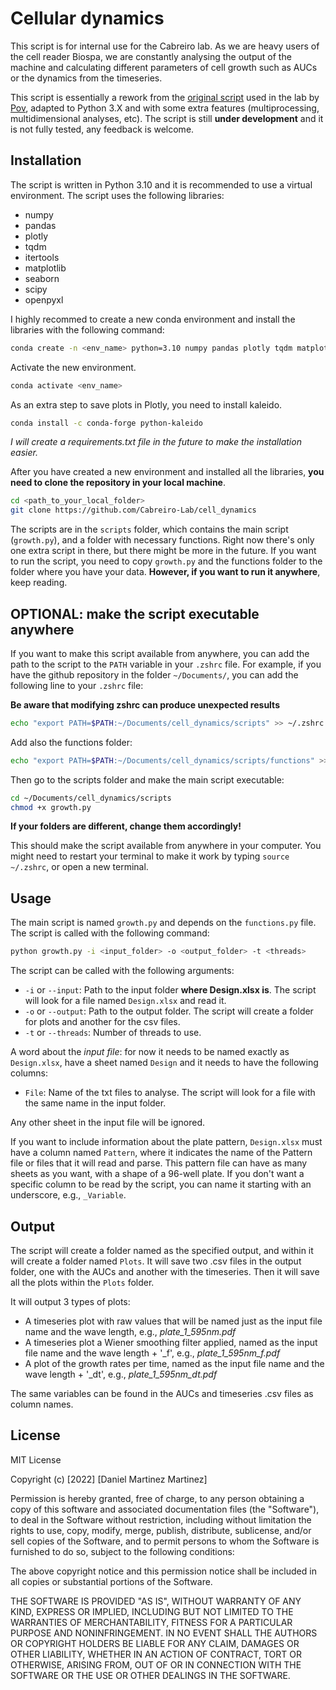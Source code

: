 # Cellular dynamics 

This script is for internal use for the Cabreiro lab. As we are heavy users of the cell reader Biospa, we are constantly analysing the output of the machine and calculating different parameters of cell growth such as AUCs or the dynamics from the timeseries. 

This script is essentially a rework from the [original script](https://github.com/PNorvaisas/Growth_analysis) used in the lab by [Pov](https://github.com/PNorvaisas), adapted to Python 3.X and with some extra features (multiprocessing, multidimensional analyses, etc). The script is still **under development** and it is not fully tested, any feedback is welcome.

## Installation

The script is written in Python 3.10 and it is recommended to use a virtual environment. The script uses the following libraries:

- numpy
- pandas
- plotly
- tqdm
- itertools
- matplotlib
- seaborn
- scipy
- openpyxl

I highly recommed to create a new conda environment and install the libraries with the following command:

```bash
conda create -n <env_name> python=3.10 numpy pandas plotly tqdm matplotlib seaborn scipy openpyxl
```

Activate the new environment.

```bash
conda activate <env_name>
```

As an extra step to save plots in Plotly, you need to install kaleido.

```bash
conda install -c conda-forge python-kaleido
```

*I will create a requirements.txt file in the future to make the installation easier.*

After you have created a new environment and installed all the libraries, **you need to clone the repository in your local machine**.

```bash
cd <path_to_your_local_folder>
git clone https://github.com/Cabreiro-Lab/cell_dynamics
```

The scripts are in the `scripts` folder, which contains the main script (`growth.py`), and a folder with necessary functions. Right now there's only one extra script in there, but there might be more in the future. If you want to run the script, you need to copy `growth.py` and the functions folder to the folder where you have your data. **However, if you want to run it anywhere**, keep reading.

## OPTIONAL: make the script executable anywhere

If you want to make this script available from anywhere, you can add the path to the script to the `PATH` variable in your `.zshrc` file. For example, if you have the github repository in the folder `~/Documents/`, you can add the following line to your `.zshrc` file:

**Be aware that modifying zshrc can produce unexpected results**

```bash
echo "export PATH=$PATH:~/Documents/cell_dynamics/scripts" >> ~/.zshrc
```

Add also the functions folder:
    
```bash
echo "export PATH=$PATH:~/Documents/cell_dynamics/scripts/functions" >> ~/.zshrc
```

Then go to the scripts folder and make the main script executable:

```bash
cd ~/Documents/cell_dynamics/scripts
chmod +x growth.py
```

**If your folders are different, change them accordingly!**

This should make the script available from anywhere in your computer. You might need to restart your terminal to make it work by typing `source ~/.zshrc`, or open a new terminal.

## Usage

The main script is named `growth.py` and depends on the `functions.py` file. The script is called with the following command:

```bash
python growth.py -i <input_folder> -o <output_folder> -t <threads> 
```

The script can be called with the following arguments:

- `-i` or `--input`: Path to the input folder **where Design.xlsx is**. The script will look for a file named `Design.xlsx` and read it. 
- `-o` or `--output`: Path to the output folder. The script will create a folder for plots and another for the csv files.
- `-t` or `--threads`: Number of threads to use. 

A word about the *input file*: for now it needs to be named exactly as `Design.xlsx`, have a sheet named `Design` and it needs to have the following columns:
- `File`: Name of the txt files to analyse. The script will look for a file with the same name in the input folder.

Any other sheet in the input file will be ignored.

If you want to include information about the plate pattern, `Design.xlsx` must have a column named `Pattern`, where it indicates the name of the Pattern file or files that it will read and parse. This pattern file can have as many sheets as you want, with a shape of a 96-well plate. If you don't want a specific column to be read by the script, you can name it starting with an underscore, e.g., `_Variable`.


## Output

The script will create a folder named as the specified output, and within it will create a folder named `Plots`. It will save two .csv files in the output folder, one with the AUCs and another with the timeseries. Then it will save all the plots within the `Plots` folder.

It will output 3 types of plots:
- A timeseries plot with raw values that will be named just as the input file name and the wave length, e.g., *plate_1_595nm.pdf*
- A timeseries plot a Wiener smoothing filter applied, named as the input file name and the wave length + '_f', e.g., *plate_1_595nm_f.pdf*
- A plot of the growth rates per time, named as the input file name and the wave length + '_dt', e.g., *plate_1_595nm_dt.pdf*

The same variables can be found in the AUCs and timeseries .csv files as column names. 

## License

MIT License

Copyright (c) [2022] [Daniel Martinez Martinez]

Permission is hereby granted, free of charge, to any person obtaining a copy
of this software and associated documentation files (the "Software"), to deal
in the Software without restriction, including without limitation the rights
to use, copy, modify, merge, publish, distribute, sublicense, and/or sell
copies of the Software, and to permit persons to whom the Software is
furnished to do so, subject to the following conditions:

The above copyright notice and this permission notice shall be included in all
copies or substantial portions of the Software.

THE SOFTWARE IS PROVIDED "AS IS", WITHOUT WARRANTY OF ANY KIND, EXPRESS OR
IMPLIED, INCLUDING BUT NOT LIMITED TO THE WARRANTIES OF MERCHANTABILITY,
FITNESS FOR A PARTICULAR PURPOSE AND NONINFRINGEMENT. IN NO EVENT SHALL THE
AUTHORS OR COPYRIGHT HOLDERS BE LIABLE FOR ANY CLAIM, DAMAGES OR OTHER
LIABILITY, WHETHER IN AN ACTION OF CONTRACT, TORT OR OTHERWISE, ARISING FROM,
OUT OF OR IN CONNECTION WITH THE SOFTWARE OR THE USE OR OTHER DEALINGS IN THE
SOFTWARE.
